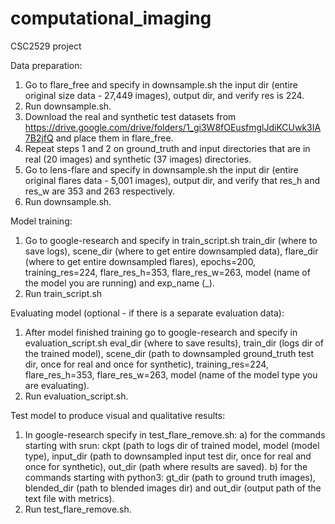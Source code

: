 # computational_imaging
CSC2529 project

Data preparation:
1) Go to flare_free and specify in downsample.sh the input dir (entire original size data - 27,449 images), output dir, and verify res is 224.
2) Run downsample.sh.
3) Download the real and synthetic test datasets from https://drive.google.com/drive/folders/1_gi3W8fOEusfmglJdiKCUwk3IA7B2jfQ and place them in flare_free.
4) Repeat steps 1 and 2 on ground_truth and input directories that are in real (20 images) and synthetic (37 images) directories.
5) Go to lens-flare and specify in downsample.sh the input dir (entire original flares data - 5,001 images), output dir, and verify that res_h and res_w are 353 and 263 respectively.
6) Run downsample.sh.


Model training:
1) Go to google-research and specify in train_script.sh train_dir (where to save logs), scene_dir (where to get entire downsampled data), flare_dir (where to get entire downsampled flares), epochs=200, training_res=224, flare_res_h=353, flare_res_w=263, model (name of the model you are running) and exp_name (_<name of the experiment>).
2) Run train_script.sh


Evaluating model (optional - if there is a separate evaluation data):
1) After model finished training go to google-research and specify in evaluation_script.sh eval_dir (where to save results), train_dir (logs dir of the trained model), scene_dir (path to downsampled ground_truth test dir, once for real and once for synthetic), training_res=224, flare_res_h=353, flare_res_w=263, model (name of the model type you are evaluating).
2) Run evaluation_script.sh.


Test model to produce visual and qualitative results:
1) In google-research specify in test_flare_remove.sh:
  a) for the commands starting with srun: ckpt (path to logs dir of trained model, model (model type), input_dir (path to downsampled input test dir, once for real and once for synthetic), out_dir (path where results are saved).
  b) for the commands starting with python3: gt_dir (path to ground truth images), blended_dir (path to blended images dir) and out_dir (output path of the text file with metrics).
2) Run test_flare_remove.sh.
